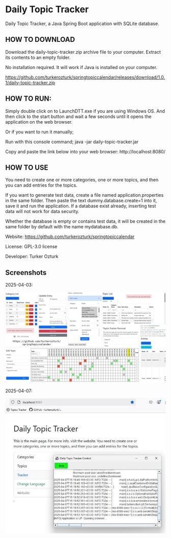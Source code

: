 # Daily Topic Tracker
Daily Topic Tracker, a Java Spring Boot application with SQLite database.

## HOW TO DOWNLOAD

Download the daily-topic-tracker.zip archive file to your computer.
Extract its contents to an empty folder.

No installation required. It will work if Java is installed on your computer.

https://github.com/turkerozturk/springtopiccalendar/releases/download/1.0.1/daily-topic-tracker.zip

## HOW TO RUN:

Simply double click on to LaunchDTT.exe if you are using Windows OS.
And then click to the start button and wait a few seconds until it opens the application on the web browser.

Or if you want to run it manually;

Run with this console command;
java -jar daily-topic-tracker.jar

Copy and paste the link below into your web browser:
http://localhost:8080/


## HOW TO USE

You need to create one or more categories, one or more topics, and then you can add entries for the topics.

If you want to generate test data, create a file named application.properties in the same folder. Then paste the text dummy.database.create=1 into it, save it and run the application. If a database exist already, inserting test data will not work for data security.

Whether the database is empty or contains test data, it will be created in the same folder by default with the name mydatabase.db.


Website:
https://github.com/turkerozturk/springtopiccalendar

License: GPL-3.0 license

Developer: Turker Ozturk

## Screenshots

2025-04-03:

![Screenshot](screenshots/pttweb20250403.jpg)


2025-04-07:

![Screenshot](screenshots/dttweb20250407.jpg)
